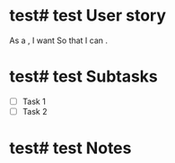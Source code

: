 # test# test User story
As a ,
I want 
So that I can .

# test# test Subtasks
- [ ] Task 1
- [ ] Task 2

# test# test Notes
